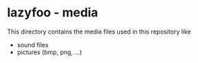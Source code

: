 # lazyfoo - media
This directory contains the media files used in this repository like

* sound files
* pictures (bmp, png, ...)
